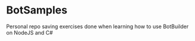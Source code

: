 # BotSamples
Personal repo saving exercises done when learning how to use BotBuilder on NodeJS and C#
